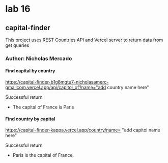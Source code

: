 # lab 16

## capital-finder

This project uses REST Countries API and  Vercel server to return data from get queries

### Author: Nicholas Mercado

#### Find capital by country

https://capital-finder-b1g8mgtu7-nicholasamerc-gmailcom.vercel.app/api/capitol_of?name="add country name here"

Successful return

- The capital of France is Paris

#### Find country by capital

https://capital-finder-kappa.vercel.app/country/name= "add capitol name here"

Successful return

- Paris is the capital of France.
